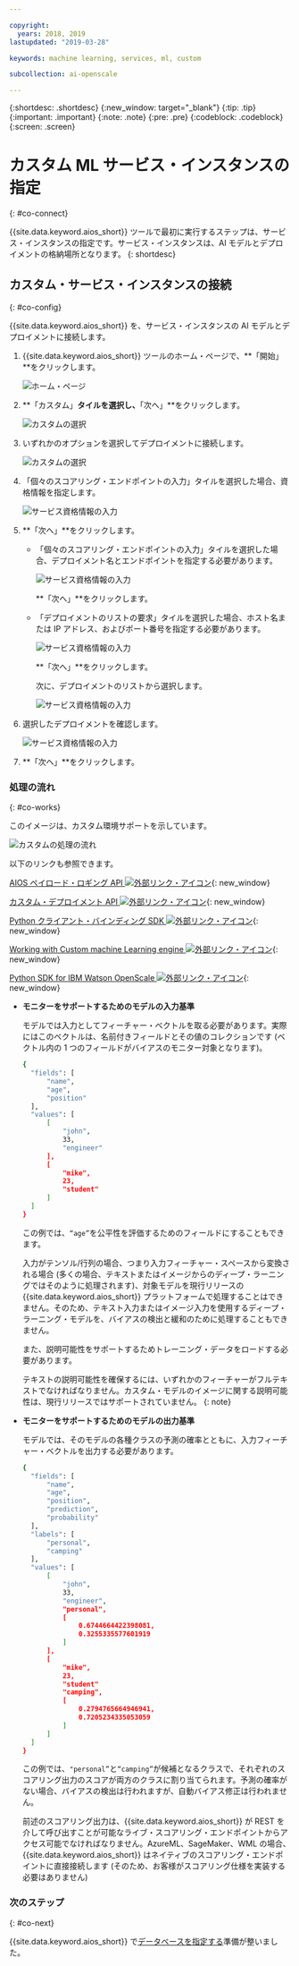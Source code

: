 ```yaml
---

copyright:
  years: 2018, 2019
lastupdated: "2019-03-28"

keywords: machine learning, services, ml, custom 

subcollection: ai-openscale

---
```


{:shortdesc: .shortdesc}
{:new_window: target="_blank"}
{:tip: .tip}
{:important: .important}
{:note: .note}
{:pre: .pre}
{:codeblock: .codeblock}
{:screen: .screen}

# カスタム ML サービス・インスタンスの指定
{: #co-connect}

{{site.data.keyword.aios_short}} ツールで最初に実行するステップは、サービス・インスタンスの指定です。サービス・インスタンスは、AI モデルとデプロイメントの格納場所となります。
{: shortdesc}

## カスタム・サービス・インスタンスの接続
{: #co-config}

{{site.data.keyword.aios_short}} を、サービス・インスタンスの AI モデルとデプロイメントに接続します。

1.  {{site.data.keyword.aios_short}} ツールのホーム・ページで、**「開始」**をクリックします。

    ![ホーム・ページ](images/gs-config-start.png)

2.  **「カスタム」**タイルを選択し、**「次へ」**をクリックします。

    ![カスタムの選択](images/connect-custom.png)

3.  いずれかのオプションを選択してデプロイメントに接続します。

    ![カスタムの選択](images/connect-custom-deploy.png)

4.  「個々のスコアリング・エンドポイントの入力」タイルを選択した場合、資格情報を指定します。

    ![サービス資格情報の入力](images/connect-custom-cred.png)

5.  **「次へ」**をクリックします。

    - 「個々のスコアリング・エンドポイントの入力」タイルを選択した場合、デプロイメント名とエンドポイントを指定する必要があります。

      ![サービス資格情報の入力](images/connect-custom-endpoint.png)

      **「次へ」**をクリックします。

    - 「デプロイメントのリストの要求」タイルを選択した場合、ホスト名または IP アドレス、およびポート番号を指定する必要があります。

      ![サービス資格情報の入力](images/connect-custom-apiendpoint.png)

      **「次へ」**をクリックします。

      次に、デプロイメントのリストから選択します。

      ![サービス資格情報の入力](images/connect-custom-apiendpoint2.png)

6.  選択したデプロイメントを確認します。

    ![サービス資格情報の入力](images/connect-custom-deploy2.png)

7.  **「次へ」**をクリックします。

### 処理の流れ
{: #co-works}

このイメージは、カスタム環境サポートを示しています。

![カスタムの処理の流れ](images/custom-how-works.png)

以下のリンクも参照できます。

[AIOS ペイロード・ロギング API ![外部リンク・アイコン](../../icons/launch-glyph.svg "外部リンク・アイコン")](https://{DomainName}/apidocs/ai-openscale#publish-scoring-payload){: new_window}

[カスタム・デプロイメント API ![外部リンク・アイコン](../../icons/launch-glyph.svg "外部リンク・アイコン")](https://aiopenscale-custom-deployement-spec.mybluemix.net/){: new_window}

[Python クライアント・バインディング SDK ![外部リンク・アイコン](../../icons/launch-glyph.svg "外部リンク・アイコン")](http://ai-openscale-python-client.mybluemix.net/#bindings){: new_window}

[Working with Custom machine Learning engine ![外部リンク・アイコン](../../icons/launch-glyph.svg "外部リンク・アイコン")](https://github.com/pmservice/ai-openscale-tutorials/blob/master/notebooks/AI%20OpenScale%20and%20Custom%20ML%20Engine.ipynb){: new_window}

[Python SDK for IBM Watson OpenScale ![外部リンク・アイコン](../../icons/launch-glyph.svg "外部リンク・アイコン")](https://pypi.org/project/ibm-ai-openscale/){: new_window}

- **モニターをサポートするためのモデルの入力基準**

  モデルでは入力としてフィーチャー・ベクトルを取る必要があります。実際にはこのベクトルは、名前付きフィールドとその値のコレクションです (ベクトル内の 1 つのフィールドがバイアスのモニター対象となります)。

  ```bash
  {
    "fields": [
        "name",
        "age",
        "position"
    ],
    "values": [
        [
            "john",
            33,
            "engineer"
        ],
        [
            "mike",
            23,
            "student"
        ]
    ]
  }
  ```

  この例では、`“age”`を公平性を評価するためのフィールドにすることもできます。

  入力がテンソル/行列の場合、つまり入力フィーチャー・スペースから変換される場合 (多くの場合、テキストまたはイメージからのディープ・ラーニングではそのように処理されます)、対象モデルを現行リリースの {{site.data.keyword.aios_short}} プラットフォームで処理することはできません。そのため、テキスト入力またはイメージ入力を使用するディープ・ラーニング・モデルを、バイアスの検出と緩和のために処理することもできません。

  また、説明可能性をサポートするためトレーニング・データをロードする必要があります。

  テキストの説明可能性を確保するには、いずれかのフィーチャーがフルテキストでなければなりません。カスタム・モデルのイメージに関する説明可能性は、現行リリースではサポートされていません。
  {: note}

- **モニターをサポートするためのモデルの出力基準**

  モデルでは、そのモデルの各種クラスの予測の確率とともに、入力フィーチャー・ベクトルを出力する必要があります。

  ```bash
  {
    "fields": [
        "name",
        "age",
        "position",
        "prediction",
        "probability"
    ],
    "labels": [
        "personal",
        "camping"
    ],
    "values": [
        [
            "john",
            33,
            "engineer",
            "personal",
            [
                0.6744664422398081,
                0.3255335577601919
            ]
        ],
        [
            "mike",
            23,
            "student"
            "camping",
            [
                0.2794765664946941,
                0.7205234335053059
            ]
        ]
    ]
  }
  ```

  この例では、`"personal”`と`“camping”`が候補となるクラスで、それぞれのスコアリング出力のスコアが両方のクラスに割り当てられます。予測の確率がない場合、バイアスの検出は行われますが、自動バイアス修正は行われません。

  前述のスコアリング出力は、{{site.data.keyword.aios_short}} が REST を介して呼び出すことが可能なライブ・スコアリング・エンドポイントからアクセス可能でなければなりません。AzureML、SageMaker、WML の場合、{{site.data.keyword.aios_short}} はネイティブのスコアリング・エンドポイントに直接接続します (そのため、お客様がスコアリング仕様を実装する必要はありません)

### 次のステップ
{: #co-next}

{{site.data.keyword.aios_short}} で[データベースを指定する](/docs/services/ai-openscale?topic=ai-openscale-connect-db)準備が整いました。
